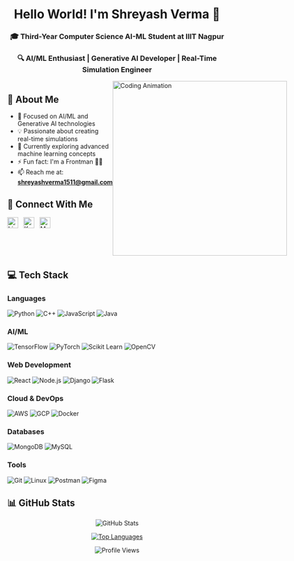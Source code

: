 <div align="center">
  
# Hello World! I'm Shreyash Verma 👋 
### 🎓 Third-Year Computer Science AI-ML Student at IIIT Nagpur
### 🔍 AI/ML Enthusiast | Generative AI Developer | Real-Time Simulation Engineer

</div>

<div style="display: flex; align-items: flex-start; justify-content: space-between;">

<div>

## 🚀 About Me
- 🎯 Focused on AI/ML and Generative AI technologies
- 💡 Passionate about creating real-time simulations
- 🌱 Currently exploring advanced machine learning concepts
- ⚡ Fun fact: I'm a Frontman 🥷🏽
- 📫 Reach me at: **shreyashverma1511@gmail.com**

## 🔗 Connect With Me
<a href="https://linkedin.com/in/shreyash-verma"><img src="https://raw.githubusercontent.com/rahuldkjain/github-profile-readme-generator/master/src/images/icons/Social/linked-in-alt.svg" alt="LinkedIn" height="25" width="25"></a>&nbsp;&nbsp;
<a href="https://kaggle.com/shreyash1511"><img src="https://raw.githubusercontent.com/rahuldkjain/github-profile-readme-generator/master/src/images/icons/Social/kaggle.svg" alt="Kaggle" height="25" width="25"></a>&nbsp;&nbsp;
<a href="https://medium.com/@shreyashverma1511"><img src="https://raw.githubusercontent.com/rahuldkjain/github-profile-readme-generator/master/src/images/icons/Social/medium.svg" alt="Medium" height="25" width="25"></a>

</div>

<div>
<img src="https://www.lambdatest.com/resources/images/news24.gif" width="400" alt="Coding Animation">
</div>

</div>

## 💻 Tech Stack

### Languages
![Python](https://img.shields.io/badge/Python-3776AB?style=for-the-badge&logo=python&logoColor=white)
![C++](https://img.shields.io/badge/C++-00599C?style=for-the-badge&logo=cplusplus&logoColor=white)
![JavaScript](https://img.shields.io/badge/JavaScript-F7DF1E?style=for-the-badge&logo=javascript&logoColor=black)
![Java](https://img.shields.io/badge/Java-ED8B00?style=for-the-badge&logo=java&logoColor=white)

### AI/ML
![TensorFlow](https://img.shields.io/badge/TensorFlow-FF6F00?style=for-the-badge&logo=tensorflow&logoColor=white)
![PyTorch](https://img.shields.io/badge/PyTorch-EE4C2C?style=for-the-badge&logo=pytorch&logoColor=white)
![Scikit Learn](https://img.shields.io/badge/Scikit_Learn-F7931E?style=for-the-badge&logo=scikit-learn&logoColor=white)
![OpenCV](https://img.shields.io/badge/OpenCV-5C3EE8?style=for-the-badge&logo=opencv&logoColor=white)

### Web Development
![React](https://img.shields.io/badge/React-20232A?style=for-the-badge&logo=react&logoColor=61DAFB)
![Node.js](https://img.shields.io/badge/Node.js-339933?style=for-the-badge&logo=node.js&logoColor=white)
![Django](https://img.shields.io/badge/Django-092E20?style=for-the-badge&logo=django&logoColor=white)
![Flask](https://img.shields.io/badge/Flask-000000?style=for-the-badge&logo=flask&logoColor=white)

### Cloud & DevOps
![AWS](https://img.shields.io/badge/AWS-232F3E?style=for-the-badge&logo=amazon-aws&logoColor=white)
![GCP](https://img.shields.io/badge/GCP-4285F4?style=for-the-badge&logo=google-cloud&logoColor=white)
![Docker](https://img.shields.io/badge/Docker-2496ED?style=for-the-badge&logo=docker&logoColor=white)

### Databases
![MongoDB](https://img.shields.io/badge/MongoDB-47A248?style=for-the-badge&logo=mongodb&logoColor=white)
![MySQL](https://img.shields.io/badge/MySQL-4479A1?style=for-the-badge&logo=mysql&logoColor=white)

### Tools
![Git](https://img.shields.io/badge/Git-F05032?style=for-the-badge&logo=git&logoColor=white)
![Linux](https://img.shields.io/badge/Linux-FCC624?style=for-the-badge&logo=linux&logoColor=black)
![Postman](https://img.shields.io/badge/Postman-FF6C37?style=for-the-badge&logo=postman&logoColor=white)
![Figma](https://img.shields.io/badge/Figma-F24E1E?style=for-the-badge&logo=figma&logoColor=white)

</div>



## 📊 GitHub Stats

<div align="center">

<img src="https://github-readme-stats.vercel.app/api?username=shrey152002&show_icons=true&theme=dark" alt="GitHub Stats" />

[![Top Languages](https://github-readme-stats.vercel.app/api/top-langs/?username=shrey152002&layout=compact&theme=dark)](https://github.com/shrey152002)

![Profile Views](https://komarev.com/ghpvc/?username=shrey152002&color=blue&style=flat)

</div>
